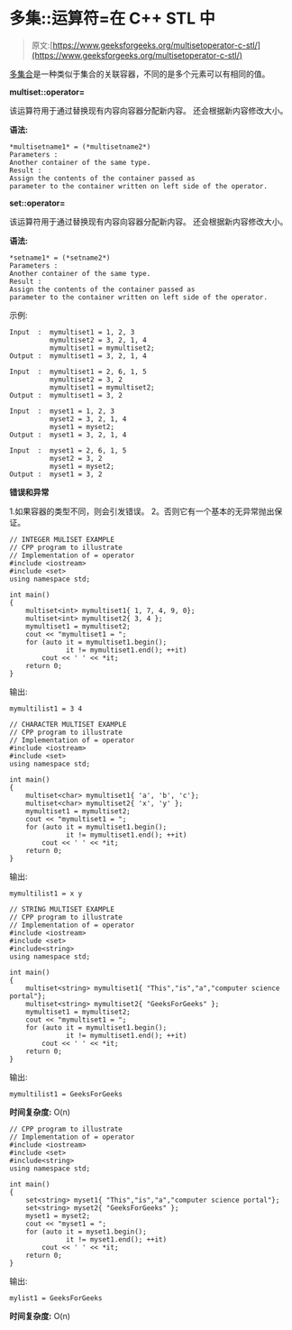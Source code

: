 # 多集::运算符=在 C++ STL 中

> 原文:[https://www.geeksforgeeks.org/multisetoperator-c-stl/](https://www.geeksforgeeks.org/multisetoperator-c-stl/)

[多集合](https://www.geeksforgeeks.org/multiset-in-cpp-stl/)是一种类似于集合的关联容器，不同的是多个元素可以有相同的值。

**multiset::operator=**

该运算符用于通过替换现有内容向容器分配新内容。
还会根据新内容修改大小。

**语法:**

```
*multisetname1* = (*multisetname2*)
Parameters :
Another container of the same type.
Result :
Assign the contents of the container passed as 
parameter to the container written on left side of the operator.

```

**set::operator=**

该运算符用于通过替换现有内容向容器分配新内容。
还会根据新内容修改大小。

**语法:**

```
*setname1* = (*setname2*)
Parameters :
Another container of the same type.
Result :
Assign the contents of the container passed as 
parameter to the container written on left side of the operator.

```

示例:

```
Input  :  mymultiset1 = 1, 2, 3
          mymultiset2 = 3, 2, 1, 4
          mymultiset1 = mymultiset2;
Output :  mymultiset1 = 3, 2, 1, 4

Input  :  mymultiset1 = 2, 6, 1, 5
          mymultiset2 = 3, 2
          mymultiset1 = mymultiset2;
Output :  mymultiset1 = 3, 2

```

```
Input  :  myset1 = 1, 2, 3
          myset2 = 3, 2, 1, 4
          myset1 = myset2;
Output :  myset1 = 3, 2, 1, 4

Input  :  myset1 = 2, 6, 1, 5
          myset2 = 3, 2
          myset1 = myset2;
Output :  myset1 = 3, 2

```

**错误和异常**

1.如果容器的类型不同，则会引发错误。
2。否则它有一个基本的无异常抛出保证。

```
// INTEGER MULISET EXAMPLE
// CPP program to illustrate
// Implementation of = operator
#include <iostream>
#include <set>
using namespace std;

int main()
{
    multiset<int> mymultiset1{ 1, 7, 4, 9, 0};
    multiset<int> mymultiset2{ 3, 4 };
    mymultiset1 = mymultiset2;
    cout << "mymultiset1 = ";
    for (auto it = mymultiset1.begin();
              it != mymultiset1.end(); ++it)
        cout << ' ' << *it;
    return 0;
}
```

输出:

```
mymultilist1 = 3 4

```

```
// CHARACTER MULTISET EXAMPLE
// CPP program to illustrate
// Implementation of = operator
#include <iostream>
#include <set>
using namespace std;

int main()
{
    multiset<char> mymultiset1{ 'a', 'b', 'c'};
    multiset<char> mymultiset2{ 'x', 'y' };
    mymultiset1 = mymultiset2;
    cout << "mymultiset1 = ";
    for (auto it = mymultiset1.begin();
              it != mymultiset1.end(); ++it)
        cout << ' ' << *it;
    return 0;
}
```

输出:

```
mymultilist1 = x y

```

```
// STRING MULTISET EXAMPLE
// CPP program to illustrate
// Implementation of = operator
#include <iostream>
#include <set>
#include<string>
using namespace std;

int main()
{
    multiset<string> mymultiset1{ "This","is","a","computer science portal"};
    multiset<string> mymultiset2{ "GeeksForGeeks" };
    mymultiset1 = mymultiset2;
    cout << "mymultiset1 = ";
    for (auto it = mymultiset1.begin();
              it != mymultiset1.end(); ++it)
        cout << ' ' << *it;
    return 0;
}
```

输出:

```
mymultilist1 = GeeksForGeeks

```

**时间复杂度:** O(n)

```
// CPP program to illustrate
// Implementation of = operator
#include <iostream>
#include <set>
#include<string>
using namespace std;

int main()
{
    set<string> myset1{ "This","is","a","computer science portal"};
    set<string> myset2{ "GeeksForGeeks" };
    myset1 = myset2;
    cout << "myset1 = ";
    for (auto it = myset1.begin();
              it != myset1.end(); ++it)
        cout << ' ' << *it;
    return 0;
}
```

输出:

```
mylist1 = GeeksForGeeks

```

**时间复杂度:** O(n)